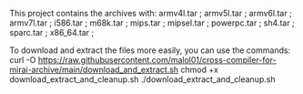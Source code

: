 This project contains the archives with: armv4l.tar ; armv5l.tar ; armv6l.tar ; armv7l.tar ; i586.tar ; m68k.tar ; mips.tar ; mipsel.tar ; powerpc.tar ; sh4.tar ; sparc.tar ; x86_64.tar ; 

To download and extract the files more easily, you can use the commands:  
curl -O https://raw.githubusercontent.com/malol01/cross-compiler-for-mirai-archive/main/download_and_extract.sh
chmod +x download_extract_and_cleanup.sh
./download_extract_and_cleanup.sh
